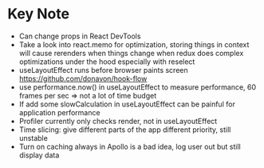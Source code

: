 # Key Note

- Can change props in React DevTools
- Take a look into react.memo for optimization, storing things in context will cause rerenders when things change when redux does complex optimizations under the hood especially with reselect
- useLayoutEffect runs before browser paints screen https://github.com/donavon/hook-flow
- use performance.now() in useLayoutEffect to measure performance, 60 frames per sec => not a lot of time budget
- If add some slowCalculation in useLayoutEffect can be painful for application performance
- Profiler currently only checks render, not in useLayoutEffect
- Time slicing: give different parts of the app different priority, still unstable
- Turn on caching always in Apollo is a bad idea, log user out but still display data